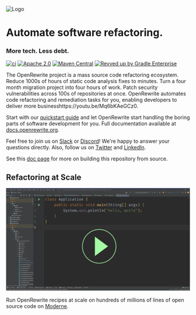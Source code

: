 ![Logo](https://github.com/openrewrite/rewrite/raw/main/doc/logo-oss.png)
# Automate software refactoring.

### More tech. Less debt.

[![ci](https://github.com/openrewrite/rewrite/actions/workflows/ci.yml/badge.svg)](https://github.com/openrewrite/rewrite/actions/workflows/ci.yml)
[![Apache 2.0](https://img.shields.io/github/license/openrewrite/rewrite.svg)](https://www.apache.org/licenses/LICENSE-2.0)
[![Maven Central](https://img.shields.io/maven-central/v/org.openrewrite/rewrite-java.svg)](https://mvnrepository.com/artifact/org.openrewrite/rewrite-java)
[![Revved up by Gradle Enterprise](https://img.shields.io/badge/Revved%20up%20by-Gradle%20Enterprise-06A0CE?logo=Gradle&labelColor=02303A)](https://ge.openrewrite.org/scans)

The OpenRewrite project is a mass source code refactoring ecosystem. Reduce 1000s of hours of static code analysis fixes to minutes. Turn a four month migration project into four hours of work. Patch security vulnerabilities across 100s of repositories at once. OpenRewrite automates code refactoring and remediation tasks for you, enabling developers to deliver more businesshttps://youtu.be/Mq6bKAeGCz0.

Start with our [quickstart guide](https://docs.openrewrite.org/getting-started/getting-started) and let OpenRewrite start handling the boring parts of software development for you. Full documentation available at [docs.openrewrite.org](https://docs.openrewrite.org/).

Feel free to join us on [Slack](https://join.slack.com/t/rewriteoss/shared_invite/zt-nj42n3ea-b~62rIHzb3Vo0E1APKCXEA) or [Discord](https://discord.gg/xk3ZKrhWAb)! We're happy to answer your questions directly. Also, follow us on [Twitter](https://twitter.com/moderneinc) and [LinkedIn](https://www.linkedin.com/company/moderneinc).

See this [doc page](https://docs.openrewrite.org/reference/building-openrewrite-from-source) for more on building this repository from source.
  
## Refactoring at Scale

[![Moderne](./doc/video_preview.png)](https://youtu.be/Mq6bKAeGCz0)

Run OpenRewrite recipes at scale on hundreds of millions of lines of open source code on [Moderne](https://public.moderne.io).
